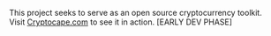 This project seeks to serve as an open source cryptocurrency toolkit.  
Visit [Cryptocape.com](https://github.com/facebookincubator/create-react-app) to see it in action. [EARLY DEV PHASE]